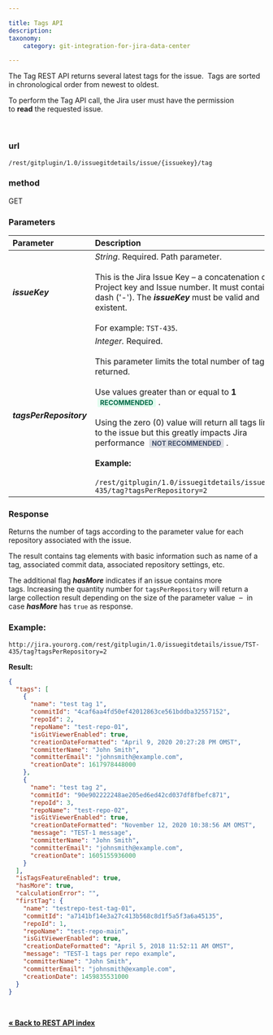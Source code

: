 ```yaml
---

title: Tags API
description:
taxonomy:
    category: git-integration-for-jira-data-center

---
```


The Tag REST API returns several latest tags for the issue.  Tags are sorted in chronological order from newest to oldest.

<div class="bbb-callout bbb--alert">
    <div class="irow">
    <div class="ilogobox">
        <span class="logoimg"></span>
    </div>
    <div class="imsgbox">
        To perform the Tag API call, the Jira user must have the permission to <b>read</b> the requested issue.
    </div>
    </div>
</div>

&nbsp;

### url
`/rest/gitplugin/1.0/issuegitdetails/issue/{issuekey}/tag`

### method
GET

### Parameters

| Parameter | Description |
| :--- | :--- |
| _**issueKey**_ | _String_. Required. Path parameter.<br><br>This is the Jira Issue Key – a concatenation of Project key and Issue number. It must contain a dash ('-'). The _**issueKey**_ must be valid and existent.<br><br>For example: `TST-435`. |
| _**tagsPerRepository**_ | _Integer._ Required.<br><br>This parameter limits the total number of tags returned.<br><br>Use values greater than or equal to **1** <b style='background-color:#E2FCEF; padding:1px 5px; color:#006745; border-radius:3px; margin: 0 5px; font-size: small;'>RECOMMENDED</b>.<br><br>Using the zero (0) value will return all tags linked to the issue but this greatly impacts Jira performance <b style='background-color:#DEE0E5; padding:1px 5px; color:#44516C; border-radius:3px; margin: 0 5px; font-size: small;'>NOT RECOMMENDED</b>.<br><br>**Example:**<br><br>`/rest/gitplugin/1.0/issuegitdetails/issue/TST-435/tag?tagsPerRepository=2` |

### Response

Returns the number of tags according to the parameter value for each repository associated with the issue.

The result contains tag elements with basic information such as name of a tag, associated commit data, associated repository settings, etc.

The additional flag _**hasMore**_ indicates if an issue contains more tags. Increasing the quantity number for `tagsPerRepository` will return a large collection result depending on the size of the parameter value  –  in case _**hasMore**_ has `true` as response.

### Example:

`http://jira.yourorg.com/rest/gitplugin/1.0/issuegitdetails/issue/TST-435/tag?tagsPerRepository=2`

**Result:**

```json
{
  "tags": [
    {
      "name": "test tag 1",
      "commitId": "4caf6aa4fd50ef42012863ce561bddba32557152",
      "repoId": 2,
      "repoName": "test-repo-01",
      "isGitViewerEnabled": true,
      "creationDateFormatted": "April 9, 2020 20:27:28 PM OMST",
      "committerName": "John Smith",
      "committerEmail": "johnsmith@example.com",
      "creationDate": 1617978448000
    },
    {
      "name": "test tag 2",
      "commitId": "90e902222248ae205ed6ed42cd037df8fbefc871",
      "repoId": 3,
      "repoName": "test-repo-02",
      "isGitViewerEnabled": true,
      "creationDateFormatted": "November 12, 2020 10:38:56 AM OMST",
      "message": "TEST-1 message",
      "committerName": "John Smith",
      "committerEmail": "johnsmith@example.com",
      "creationDate": 1605155936000
    }
  ],
  "isTagsFeatureEnabled": true,
  "hasMore": true,
  "calculationError": "",
  "firstTag": {
    "name": "testrepo-test-tag-01",
    "commitId": "a7141bf14e3a27c413b568c8d1f5a5f3a6a45135",
    "repoId": 1,
    "repoName": "test-repo-main",
    "isGitViewerEnabled": true,
    "creationDateFormatted": "April 5, 2018 11:52:11 AM OMST",
    "message": "TEST-1 tags per repo example",
    "committerName": "John Smith",
    "committerEmail": "johnsmith@example.com",
    "creationDate": 1459835531000
  }
}
```

&nbsp;

**[« Back to REST API index](/git-integration-for-jira-data-center/rest-api-gij-self-managed)**

